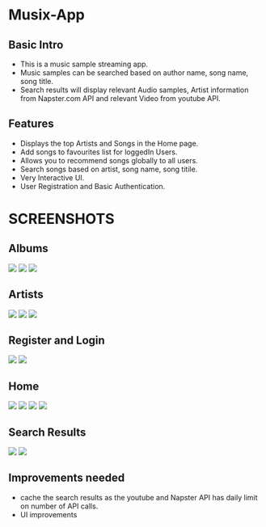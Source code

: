 # Musix-App

## Basic Intro

- This is a music sample streaming app. 
- Music samples can be searched based on author name, song name, song title.
- Search results will display relevant Audio samples, Artist information from Napster.com API and relevant Video from youtube API.  

## Features
- Displays the top Artists and Songs in the Home page.
- Add songs to favourites list for loggedIn Users.
- Allows you to recommend songs globally to all users.
- Search songs based on artist, song name, song titile.
- Very Interactive UI.
- User Registration and Basic Authentication.

# SCREENSHOTS
## Albums
![](images/albums-page.png)
![](images/albums-page-videos.png)
![](images/artist-albums.png)
 

## Artists
![](images/artist-info.png)
![](images/artist-videos.png)
![](images/artist-songs.png)

## Register and Login 
![](images/register.png)
![](images/login.png)

## Home 
![](images/home-page-carousel.png)
![](images/home-page-2.png)
![](images/home-page-3.png)
![](images/home-page-4.png)


## Search Results 
![](images/search-result.png)
![](images/search-result-videos.png)



## Improvements needed
- cache the search results as the youtube and Napster API has daily limit on number of API calls.
- UI improvements

